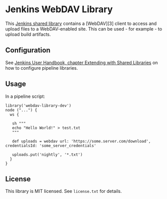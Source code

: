 # Jenkins WebDAV Library

This [Jenkins shared library][1] contains a [WebDAV][3] client to access and
upload files to a WebDAV-enabled site. This can be used - for example - to
upload build artifacts.

## Configuration

See [Jenkins User Handbook, chapter Extending with Shared Libraries][2] on how to configure pipeline libraries.

## Usage

In a pipeline script:

    library('webdav-library-dev')
    node ("...") {
      ws {

       sh """
       echo "Hello World!" > test.txt
       """

       def uploads = webdav url: 'https://some.server.com/download', credentialsId: 'some_server_credentials'

       uploads.put('nightly', '*.txt')
      }
    }

## License

This library is MIT licensed. See `license.txt` for details.

[1]: https://jenkins.io/doc/book/pipeline/shared-libraries/
[2]: https://en.wikipedia.org/wiki/WebDAV
